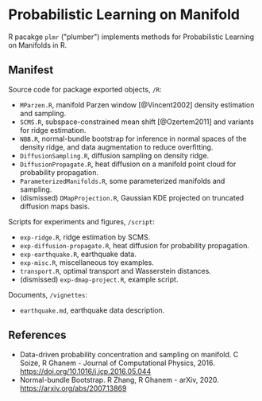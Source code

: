 # Probabilistic Learning on Manifold

R pacakge `plmr` ("plumber") implements methods for Probabilistic Learning on Manifolds in R.

## Manifest

Source code for package exported objects, `/R`:

- `MParzen.R`, manifold Parzen window [@Vincent2002] density estimation and sampling.
- `SCMS.R`, subspace-constrained mean shift [@Ozertem2011] and variants for ridge estimation.
- `NBB.R`, normal-bundle bootstrap for inference in normal spaces of the density ridge,
  and data augmentation to reduce overfitting.
- `DiffusionSampling.R`, diffusion sampling on density ridge.
- `DiffusionPropagate.R`, heat diffusion on a manifold point cloud for probability propagation.
- `ParameterizedManifolds.R`, some parameterized manifolds and sampling.
- (dismissed) `DMapProjection.R`, Gaussian KDE projected on truncated diffusion maps basis.

Scripts for experiments and figures, `/script`:

- `exp-ridge.R`, ridge estimation by SCMS.
- `exp-diffusion-propagate.R`, heat diffusion for probability propagation.
- `exp-earthquake.R`, earthquake data.
- `exp-misc.R`, miscellaneous toy examples.
- `transport.R`, optimal transport and Wasserstein distances.
- (dismissed) `exp-dmap-project.R`, example script.

Documents, `/vignettes`:

- `earthquake.md`, earthquake data description.

## References

- Data-driven probability concentration and sampling on manifold.
C Soize, R Ghanem - Journal of Computational Physics, 2016.
https://doi.org/10.1016/j.jcp.2016.05.044
- Normal-bundle Bootstrap.
R Zhang, R Ghanem - arXiv, 2020.
https://arxiv.org/abs/2007.13869
